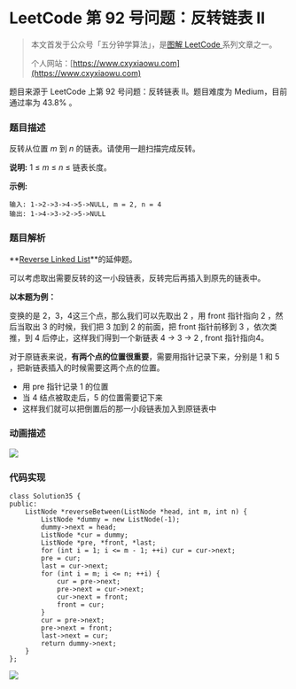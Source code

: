 # LeetCode 第 92 号问题：反转链表 II

> 本文首发于公众号「五分钟学算法」，是[图解 LeetCode ](<https://github.com/MisterBooo/LeetCodeAnimation>)系列文章之一。
>
> 个人网站：[https://www.cxyxiaowu.com](https://www.cxyxiaowu.com)

题目来源于 LeetCode 上第 92 号问题：反转链表 II。题目难度为 Medium，目前通过率为 43.8% 。

### 题目描述

反转从位置 *m* 到 *n* 的链表。请使用一趟扫描完成反转。

**说明:**
1 ≤ *m* ≤ *n* ≤ 链表长度。

**示例:**

```
输入: 1->2->3->4->5->NULL, m = 2, n = 4
输出: 1->4->3->2->5->NULL
```

### 题目解析

**[Reverse Linked List](https://xiaozhuanlan.com/topic/7513064892)**的延伸题。

可以考虑取出需要反转的这一小段链表，反转完后再插入到原先的链表中。

**以本题为例：**

变换的是 2，3，4这三个点，那么我们可以先取出 2 ，用 front 指针指向 2 ，然后当取出 3 的时候，我们把 3 加到 2 的前面，把 front 指针前移到 3 ，依次类推，到 4 后停止，这样我们得到一个新链表 4 -> 3 -> 2 ,  front 指针指向4。

对于原链表来说，**有两个点的位置很重要**，需要用指针记录下来，分别是 1 和 5 ，把新链表插入的时候需要这两个点的位置。

- 用 pre 指针记录 1 的位置
- 当 4 结点被取走后，5 的位置需要记下来
- 这样我们就可以把倒置后的那一小段链表加入到原链表中



### 动画描述

![](https://blog-1257126549.cos.ap-guangzhou.myqcloud.com/blog/rjjr0.gif)

### 代码实现

```
class Solution35 {
public:
    ListNode *reverseBetween(ListNode *head, int m, int n) {
        ListNode *dummy = new ListNode(-1);
        dummy->next = head;
        ListNode *cur = dummy;
        ListNode *pre, *front, *last;
        for (int i = 1; i <= m - 1; ++i) cur = cur->next;
        pre = cur;
        last = cur->next;
        for (int i = m; i <= n; ++i) {
            cur = pre->next;
            pre->next = cur->next;
            cur->next = front;
            front = cur;
        }
        cur = pre->next;
        pre->next = front;
        last->next = cur;
        return dummy->next;
    }
};
```





![](https://blog-1257126549.cos.ap-guangzhou.myqcloud.com/blog/l2f8n.png)